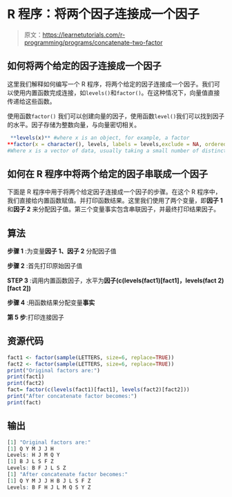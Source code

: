 # R 程序：将两个因子连接成一个因子

> 原文：<https://learnetutorials.com/r-programming/programs/concatenate-two-factor>

## 如何将两个给定的因子连接成一个因子

这里我们解释如何编写一个 R 程序，将两个给定的因子连接成一个因子。我们可以使用内置函数完成连接，如`levels()`和`factor()`。在这种情况下，向量值直接传递给这些函数。

使用函数`factor()` 我们可以创建向量的因子，使用函数`level()`我们可以找到因子的水平。因子存储为整数向量，与向量密切相关。

```r
 **levels(x)** #where x is an object, for example, a factor
**factor(x = character(), levels, labels = levels,exclude = NA, ordered = is.ordered(x), nmax = NA)** 
#Where x is a vector of data, usually taking a small number of distinct values 

```

## 如何在 R 程序中将两个给定的因子串联成一个因子

下面是 R 程序中用于将两个给定因子连接成一个因子的步骤。在这个 R 程序中，我们直接给内置函数赋值。并打印函数结果。这里我们使用了两个变量，即**因子 1** 和**因子 2** 来分配因子值。第三个变量事实包含串联因子，并最终打印结果因子。

## 算法

**步骤 1** :为变量**因子 1、因子 2** 分配因子值

**步骤 2** :首先打印原始因子值

**STEP 3** :调用内置函数因子，水平为**因子(c(levels(fact1)[fact1]，levels(fact 2)[fact 2])**

**步骤 4** :用函数结果分配变量**事实**

**第 5 步**:打印连接因子

## 资源代码

```r
fact1 <- factor(sample(LETTERS, size=6, replace=TRUE))
fact2 <- factor(sample(LETTERS, size=6, replace=TRUE))
print("Original factors are:")
print(fact1)
print(fact2)
fact= factor(c(levels(fact1)[fact1], levels(fact2)[fact2]))
print("After concatenate factor becomes:")
print(fact)

```

## 输出

```r
[1] "Original factors are:"
[1] Q Y M J J H
Levels: H J M Q Y
[1] B J L S F Z
Levels: B F J L S Z
[1] "After concatenate factor becomes:"
[1] Q Y M J J H B J L S F Z
Levels: B F H J L M Q S Y Z 
```